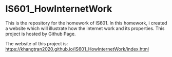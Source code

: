 # IS601_HowInternetWork
This is the repository for the homework of IS601. In this homework, i created a website which will illustrate how the internet work and its properties. This project is hosted by Github Page.

The website of this project is: https://khangtran2020.github.io/IS601_HowInternetWork/index.html
